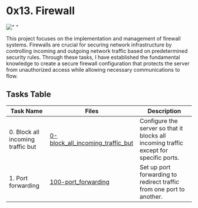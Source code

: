 # 0x13. Firewall

![" "](https://media1.tenor.com/m/ZDc91TS5Wi4AAAAC/wow-cewl.gif)

This project focuses on the implementation and management of firewall systems. Firewalls are crucial for securing network infrastructure by controlling incoming and outgoing network traffic based on predetermined security rules. Through these tasks, I have established the fundamental knowledge to create a secure firewall configuration that protects the server from unauthorized access while allowing necessary communications to flow.

## Tasks Table

| Task Name | Files | Description |
|-----------|-------|-------------|
| 0. Block all incoming traffic but | [0-block_all_incoming_traffic_but](./0-block_all_incoming_traffic_but) | Configure the server so that it blocks all incoming traffic except for specific ports. |
| 1. Port forwarding | [100-port_forwarding](./100-port_forwarding) | Set up port forwarding to redirect traffic from one port to another. |
